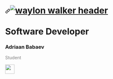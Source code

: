 <h1><a id="" class="anchor" aria-hidden="true" href="#"><svg class="octicon octicon-link" viewBox="0 0 16 16" version="1.1" width="16" height="16" aria-hidden="true"><path fill-rule="evenodd" d="M7.775 3.275a.75.75 0 001.06 1.06l1.25-1.25a2 2 0 112.83 2.83l-2.5 2.5a2 2 0 01-2.83 0 .75.75 0 00-1.06 1.06 3.5 3.5 0 004.95 0l2.5-2.5a3.5 3.5 0 00-4.95-4.95l-1.25 1.25zm-4.69 9.64a2 2 0 010-2.83l2.5-2.5a2 2 0 012.83 0 .75.75 0 001.06-1.06 3.5 3.5 0 00-4.95 0l-2.5 2.5a3.5 3.5 0 004.95 4.95l1.25-1.25a.75.75 0 00-1.06-1.06l-1.25 1.25a2 2 0 01-2.83 0z"></path></svg></a><a href="https://adriaanbbv.nl" rel="nofollow"><img src="https://i.ibb.co/cNGdP15/Mijn-Post-project2.png" alt="waylon walker header" style="max-width:100% alt="Mijn-Post-project2" border="0";"></a><br>
<br>Software Developer</h1>
<h3>Adriaan Babaev</h3>
<p style="color:#808080">Student</p>
<a href="https://www.linkedin.com/in/adriaan-babaev-a5659319b/" rel="nofollow"><img height="30" src="https://github.com/WaylonWalker/WaylonWalker/raw/main/icon/linkedin.png?raw=true" style="max-width:100%;"></a>
